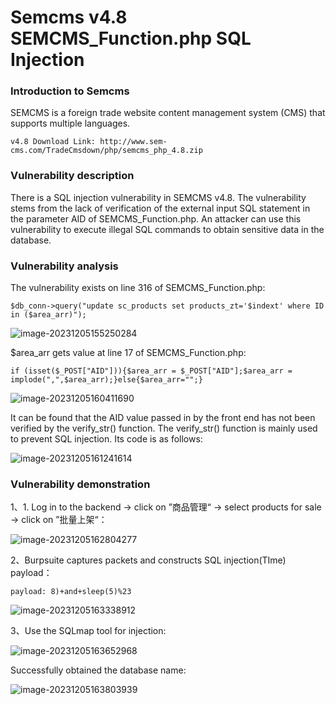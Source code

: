 # Semcms v4.8 SEMCMS_Function.php SQL Injection



### Introduction to Semcms

SEMCMS is a foreign trade website content management system (CMS) that supports multiple languages.

```
v4.8 Download Link: http://www.sem-cms.com/TradeCmsdown/php/semcms_php_4.8.zip
```

### Vulnerability description

There is a SQL injection vulnerability in SEMCMS v4.8. The vulnerability stems from the lack of verification of the external input SQL statement in the parameter AID of SEMCMS_Function.php. An attacker can use this vulnerability to execute illegal SQL commands to obtain sensitive data in the database.

### Vulnerability analysis

The vulnerability exists on line 316 of SEMCMS_Function.php:

```
$db_conn->query("update sc_products set products_zt='$indext' where ID in ($area_arr)");
```

![image-20231205155250284](https://github.com/SecBridge/Bridge/blob/main/Semcms/Image/image-20231205155250284.png)

$area_arr gets value at line 17 of SEMCMS_Function.php:

```
if (isset($_POST["AID"])){$area_arr = $_POST["AID"];$area_arr = implode(",",$area_arr);}else{$area_arr="";}
```

![image-20231205160411690](https://github.com/SecBridge/Bridge/blob/main/Semcms/Image/image-20231205160411690.png)

It can be found that the AID value passed in by the front end has not been verified by the verify_str() function. The verify_str() function is mainly used to prevent SQL injection. Its code is as follows:

![image-20231205161241614](https://github.com/SecBridge/Bridge/blob/main/Semcms/Image/image-20231205161241614.png)

### Vulnerability demonstration

1、1. Log in to the backend -> click on ”商品管理“ -> select products for sale -> click on ”批量上架“：

![image-20231205162804277](https://github.com/SecBridge/Bridge/blob/main/Semcms/Image/image-20231205162804277.png)

2、Burpsuite captures packets and constructs SQL injection(TIme) payload：

```
payload: 8)+and+sleep(5)%23
```

![image-20231205163338912](https://github.com/SecBridge/Bridge/blob/main/Semcms/Image/image-20231205163338912.png)

3、Use the SQLmap tool for injection:

![image-20231205163652968](https://github.com/SecBridge/Bridge/blob/main/Semcms/Image/image-20231205163652968.png)

Successfully obtained the database name:

![image-20231205163803939](https://github.com/SecBridge/Bridge/blob/main/Semcms/Image/image-20231205163803939.png)
